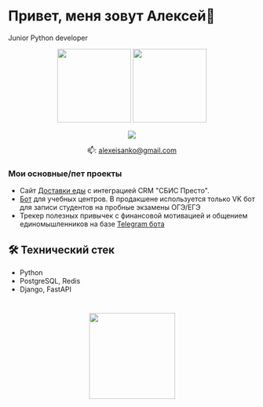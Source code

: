 # Привет, меня зовут Алексей👋
Junior Python developer

<p align='center'>
   <a href="https://github-readme-stats.vercel.app/api?username=alexeisanko&show_icons=true&count_private=true"><img
           height=150
           src="https://github-readme-stats.vercel.app/api?username=alexeisanko&show_icons=true&count_private=true"/></a>
   <a href="https://github.com/alexeisanko/github-readme-stats"><img height=150
                                                                  src="https://github-readme-stats.vercel.app/api/top-langs/?username=alexeisanko&layout=compact"/></a>
</p>

<p align='center'>

   <a href="https://t.me/Alexeisanko">
       <img src="https://img.shields.io/badge/Telegram-2CA5E0?style=for-the-badge&logo=telegram&logoColor=white"/>
   </a>
<p align='center'>
   📫: <a href='mailto:alexeisanko@gmail.com'>alexeisanko@gmail.com</a>
</p>


### Мои основные/пет проекты
*   Сайт [Доставки еды](https://github.com/alexeisanko/cafe_shtin) с интеграцией CRM "СБИС Престо".
*   [Бот](https://github.com/alexeisanko/tutoring_center_bot) для учебных центров. В продакшене используется только VK бот для записи студентов на пробные экзамены ОГЭ/ЕГЭ
*   Трекер полезных привычек с финансовой мотивацией и общением единомышленников на базе [Telegram бота](https://github.com/alexeisanko/ucds_bots)


## 🛠 Технический стек
*   Python
*   PostgreSQL, Redis
*   Django, FastAPI

<div align="center" style="margin: 40px 0">
   <a href="https://github.com/romankh3/github-profile-views-counter">
       <img width="175px" src="https://komarev.com/ghpvc/?username=alexeisanko&color=DE002D">
   </a>
</div>
